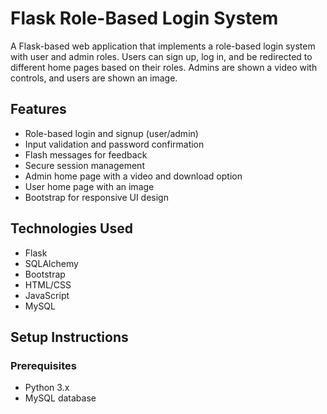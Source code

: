 # Flask Role-Based Login System

A Flask-based web application that implements a role-based login system with user and admin roles. Users can sign up, log in, and be redirected to different home pages based on their roles. Admins are shown a video with controls, and users are shown an image.

## Features

- Role-based login and signup (user/admin)
- Input validation and password confirmation
- Flash messages for feedback
- Secure session management
- Admin home page with a video and download option
- User home page with an image
- Bootstrap for responsive UI design

## Technologies Used

- Flask
- SQLAlchemy
- Bootstrap
- HTML/CSS
- JavaScript
- MySQL

## Setup Instructions

### Prerequisites

- Python 3.x
- MySQL database

